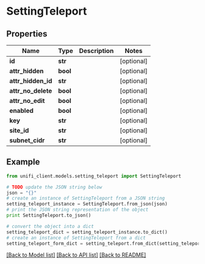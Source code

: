 # SettingTeleport


## Properties

Name | Type | Description | Notes
------------ | ------------- | ------------- | -------------
**id** | **str** |  | [optional] 
**attr_hidden** | **bool** |  | [optional] 
**attr_hidden_id** | **str** |  | [optional] 
**attr_no_delete** | **bool** |  | [optional] 
**attr_no_edit** | **bool** |  | [optional] 
**enabled** | **bool** |  | [optional] 
**key** | **str** |  | [optional] 
**site_id** | **str** |  | [optional] 
**subnet_cidr** | **str** |  | [optional] 

## Example

```python
from unifi_client.models.setting_teleport import SettingTeleport

# TODO update the JSON string below
json = "{}"
# create an instance of SettingTeleport from a JSON string
setting_teleport_instance = SettingTeleport.from_json(json)
# print the JSON string representation of the object
print SettingTeleport.to_json()

# convert the object into a dict
setting_teleport_dict = setting_teleport_instance.to_dict()
# create an instance of SettingTeleport from a dict
setting_teleport_form_dict = setting_teleport.from_dict(setting_teleport_dict)
```
[[Back to Model list]](../README.md#documentation-for-models) [[Back to API list]](../README.md#documentation-for-api-endpoints) [[Back to README]](../README.md)


